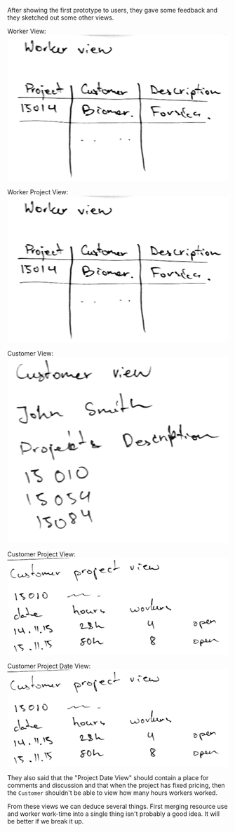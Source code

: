 After showing the first prototype to users, they gave some
feedback and they sketched out some other views.

Worker View:
![Worker View](images/feedback-00-worker-view.png)

Worker Project View:
![Worker Project View](images/feedback-00-worker-view.png)

Customer View:
![Customer View](images/feedback-00-customer-view.png)

Customer Project View:
![Customer Project View](images/feedback-00-customer-project-view.png)

Customer Project Date View:
![Customer Project Date View](images/feedback-00-customer-project-view.png)

They also said that the "Project Date View" should contain a
place for comments and discussion and that when the project
has fixed pricing, then the `Customer` shouldn't be able to
view how many hours workers worked.

From these views we can deduce several things. First merging
resource use and worker work-time into a single thing isn't
probably a good idea. It will be better if we break it up.